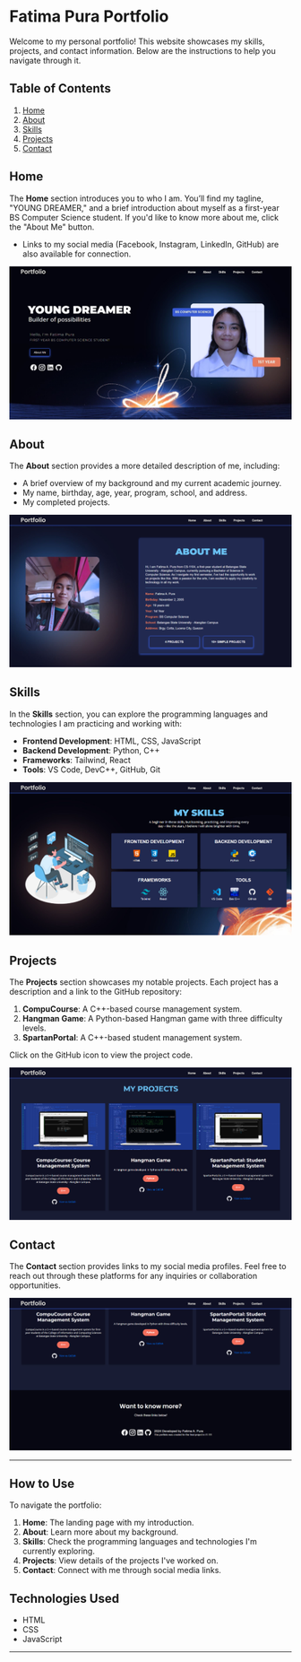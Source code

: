 # Fatima Pura Portfolio

Welcome to my personal portfolio! This website showcases my skills, projects, and contact information. Below are the instructions to help you navigate through it.

## Table of Contents
1. [Home](#home)
2. [About](#about)
3. [Skills](#skills)
4. [Projects](#projects)
5. [Contact](#contact)

## Home
The **Home** section introduces you to who I am. You’ll find my tagline, "YOUNG DREAMER," and a brief introduction about myself as a first-year BS Computer Science student. If you'd like to know more about me, click the "About Me" button.

- Links to my social media (Facebook, Instagram, LinkedIn, GitHub) are also available for connection.

![Portfolio Screenshot](readme-images/home.png)

## About
The **About** section provides a more detailed description of me, including:
- A brief overview of my background and my current academic journey.
- My name, birthday, age, year, program, school, and address.
- My completed projects.

![Portfolio Screenshot](readme-images/about.png)

## Skills
In the **Skills** section, you can explore the programming languages and technologies I am practicing and working with:
- **Frontend Development**: HTML, CSS, JavaScript
- **Backend Development**: Python, C++
- **Frameworks**: Tailwind, React
- **Tools**: VS Code, DevC++, GitHub, Git

![Portfolio Screenshot](readme-images/skills.png)

## Projects
The **Projects** section showcases my notable projects. Each project has a description and a link to the GitHub repository:
1. **CompuCourse**: A C++-based course management system.
2. **Hangman Game**: A Python-based Hangman game with three difficulty levels.
3. **SpartanPortal**: A C++-based student management system.

Click on the GitHub icon to view the project code.

![Portfolio Screenshot](readme-images/projects.png)

## Contact
The **Contact** section provides links to my social media profiles. Feel free to reach out through these platforms for any inquiries or collaboration opportunities.

![Portfolio Screenshot](readme-images/contact.png)

---

## How to Use
To navigate the portfolio:
1. **Home**: The landing page with my introduction.
2. **About**: Learn more about my background.
3. **Skills**: Check the programming languages and technologies I'm currently exploring.
4. **Projects**: View details of the projects I've worked on.
5. **Contact**: Connect with me through social media links.

## Technologies Used
- HTML
- CSS
- JavaScript

---


